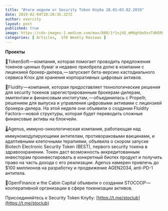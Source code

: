 ```yaml
---
title: "Итоги недели от Security Token Клуба 28.01–03.02.2019"
date: 2019-02-04T10:28:35.327Z
author: evercity
layout: post
published: true
image: https://cdn-images-1.medium.com/max/800/1*1vjhD_mMdgh9o9snTdH5RQ.png
categories: [ Articles,  STO Weekly Reviews ]
---
```


**Проекты**

🔐TokenSoft — компания, которая помогает проводить предложения токенов-ценных бумаг и недавно приобрела долю в компании с лицензией брокер-дилера, — запускает бета-версию кастодиального сервиса Knox для хранения корпоративных цифровых активов.

🤝Fluidity — компания, которая предоставляет технологические решения для security токенов зарегистрированным брокерам-дилерам, эмитентам и финансовым институтам, — объединилась с Propellr, решением для выпуска и управления цифровыми активами с лицензией брокера-дилера. На этой неделе они объявили о создании Fluidity Factora — новой структуры, которая будет переводить сложные финансовые активы на блокчейн.

🌡Agenus, иммуно-онкологическая компания, работающая над иммуномодулирующими антителам, противораковыми вакцинами, и адаптивными клеточными терапиями, объявила о скором запуске Biotech Electronic Security Token (BEST), первого security токена в здравоохранении. Токен даст возможность аккредитованным инвесторам проинвестировать в конкретный биотех продукт и получить право на часть дохода с его реализации. Agenus намерен привлечь до $100 миллионов на разработку и продвижение AGEN2034, anti-PD-1 антитела.

👬OpenFinance и the Cabin Capital объявили о создании STOCOOP — кооперативной организации в сфере токенизации активов.

Присоединяйтесь к Security Token Клубу: [https://t.me/stoclub](https://t.me/stoclub)
